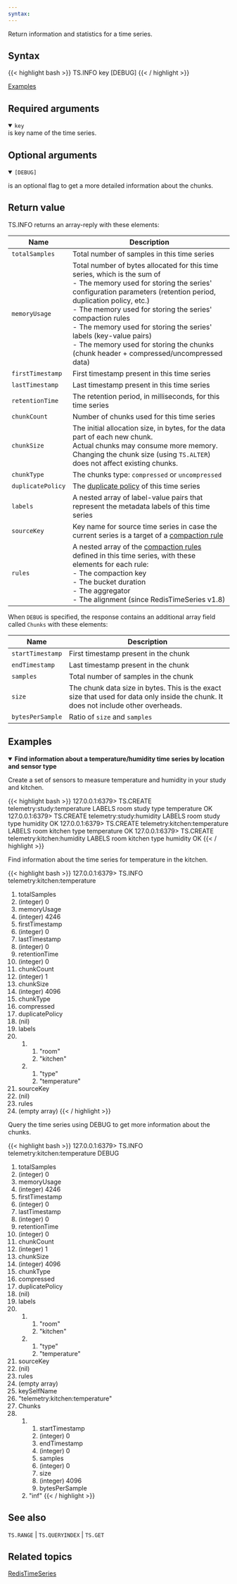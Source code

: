 ```yaml
---
syntax: 
---
```


Return information and statistics for a time series.

## Syntax

{{< highlight bash >}}
TS.INFO key 
  [DEBUG]
{{< / highlight >}}

[Examples](#examples)

## Required arguments

<details open>
<summary><code>key</code></summary> 
is key name of the time series.
</details>

## Optional arguments

<details open>
<summary><code>[DEBUG]</code></summary>

is an optional flag to get a more detailed information about the chunks.
</details>

## Return value

TS.INFO returns an array-reply with these elements:

| Name | Description
| ---- | -
| `totalSamples`    | Total number of samples in this time series
| `memoryUsage`     | Total number of bytes allocated for this time series, which is the sum of <br> - The memory used for storing the series' configuration parameters (retention period, duplication policy, etc.)<br>- The memory used for storing the series' compaction rules<br>- The memory used for storing the series' labels (key-value pairs)<br>- The memory used for storing the chunks (chunk header + compressed/uncompressed data)
| `firstTimestamp`  | First timestamp present in this time series
| `lastTimestamp`   | Last timestamp present in this time series
| `retentionTime`   | The retention period, in milliseconds, for this time series
| `chunkCount`      | Number of chunks used for this time series
| `chunkSize`       | The initial allocation size, in bytes, for the data part of each new chunk.<br>Actual chunks may consume more memory. Changing the chunk size (using `TS.ALTER`) does not affect existing chunks.
| `chunkType`       | The chunks type: `compressed` or `uncompressed`
| `duplicatePolicy` | The [duplicate policy](/docs/stack/timeseries/configuration/#duplicate_policy) of this time series
| `labels`          | A nested array of label-value pairs that represent the metadata labels of this time series
| `sourceKey`       | Key name for source time series in case the current series is a target of a [compaction rule](/commands/ts.createrule/)
| `rules`           | A nested array of the [compaction rules](/commands/ts.createrule/) defined in this time series, with these elements  for each rule:<br>- The compaction key<br>- The bucket duration<br>- The aggregator<br>- The alignment (since RedisTimeSeries v1.8)

When `DEBUG` is specified, the response contains an additional array field called `Chunks` with these elements:

| Name | Description
| ---- | -
| `startTimestamp`  | First timestamp present in the chunk
| `endTimestamp`    | Last timestamp present in the chunk
| `samples`         | Total number of samples in the chunk
| `size`            | The chunk data size in bytes. This is the exact size that used for data only inside the chunk. It does not include other overheads.
| `bytesPerSample`  | Ratio of `size` and `samples`

## Examples

<details open>
<summary><b>Find information about a temperature/humidity time series by location and sensor type</b></summary>

Create a set of sensors to measure temperature and humidity in your study and kitchen.

{{< highlight bash >}}
127.0.0.1:6379> TS.CREATE telemetry:study:temperature LABELS room study type temperature
OK
127.0.0.1:6379> TS.CREATE telemetry:study:humidity LABELS room study type humidity
OK
127.0.0.1:6379> TS.CREATE telemetry:kitchen:temperature LABELS room kitchen type temperature
OK
127.0.0.1:6379> TS.CREATE telemetry:kitchen:humidity LABELS room kitchen type humidity
OK
{{< / highlight >}}

Find information about the time series for temperature in the kitchen.

{{< highlight bash >}}
127.0.0.1:6379> TS.INFO telemetry:kitchen:temperature
 1) totalSamples
 2) (integer) 0
 3) memoryUsage
 4) (integer) 4246
 5) firstTimestamp
 6) (integer) 0
 7) lastTimestamp
 8) (integer) 0
 9) retentionTime
10) (integer) 0
11) chunkCount
12) (integer) 1
13) chunkSize
14) (integer) 4096
15) chunkType
16) compressed
17) duplicatePolicy
18) (nil)
19) labels
20) 1) 1) "room"
       2) "kitchen"
    2) 1) "type"
       2) "temperature"
21) sourceKey
22) (nil)
23) rules
24) (empty array)
{{< / highlight >}}

Query the time series using DEBUG to get more information about the chunks.

{{< highlight bash >}}
127.0.0.1:6379> TS.INFO telemetry:kitchen:temperature DEBUG
 1) totalSamples
 2) (integer) 0
 3) memoryUsage
 4) (integer) 4246
 5) firstTimestamp
 6) (integer) 0
 7) lastTimestamp
 8) (integer) 0
 9) retentionTime
10) (integer) 0
11) chunkCount
12) (integer) 1
13) chunkSize
14) (integer) 4096
15) chunkType
16) compressed
17) duplicatePolicy
18) (nil)
19) labels
20) 1) 1) "room"
       2) "kitchen"
    2) 1) "type"
       2) "temperature"
21) sourceKey
22) (nil)
23) rules
24) (empty array)
25) keySelfName
26) "telemetry:kitchen:temperature"
27) Chunks
28) 1)  1) startTimestamp
        2) (integer) 0
        3) endTimestamp
        4) (integer) 0
        5) samples
        6) (integer) 0
        7) size
        8) (integer) 4096
        9) bytesPerSample
       10) "inf"
{{< / highlight >}}

</details>

## See also

`TS.RANGE` | `TS.QUERYINDEX` | `TS.GET`

## Related topics

[RedisTimeSeries](/docs/stack/timeseries)
